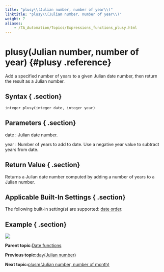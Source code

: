 ```yaml
--- 
title: "plusy\\(Julian number, number of year\\)"
linktitle: "plusy\\(Julian number, number of year\\)"
weight: 7
aliases: 
    - /TA_Automation/Topics/Expressions_functions_plusy.html
---
```

# plusy\(Julian number, number of year\) {#plusy .reference}

Add a specified number of years to a given Julian date number, then return the result as a Julian number.

## Syntax { .section}

`integer plusy(integer date, integer year)`

## Parameters { .section}

date
:   Julian date number.

year
:   Number of years to add to date. Use a negative year value to subtract years from date.

## Return Value { .section}

Returns a Julian date number computed by adding a number of years to a Julian number.

## Applicable Built-In Settings { .section}

The following built-in setting\(s\) are supported: [date order](bis_date_order.html).

## Example { .section}

![](../Images/automationguide_datefunction8.PNG)

**Parent topic:**[Date functions](../../TA_Automation/Topics/Expressions_date_functions.html)

**Previous topic:**[day\(Julian number\)](../../TA_Automation/Topics/Expressions_functions_day.html)

**Next topic:**[plusm\(Julian number, number of month\)](../../TA_Automation/Topics/Expressions_functions_plusm.html)

